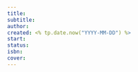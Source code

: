 ```yaml
---
title: 
subtitle: 
author: 
created: <% tp.date.now("YYYY-MM-DD") %>
start: 
status: 
isbn: 
cover: 
---
```


